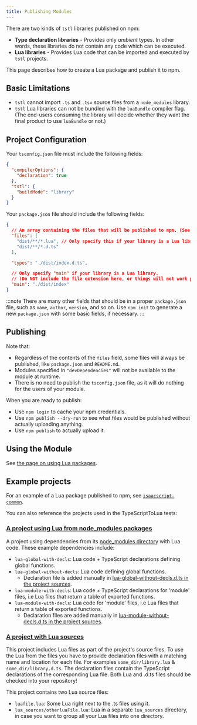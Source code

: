 ```yaml
---
title: Publishing Modules
---
```


There are two kinds of `tstl` libraries published on npm:

- **Type declaration libraries** - Provides only _ambient_ types. In other words, these libraries do not contain any code which can be executed.
- **Lua libraries** - Provides Lua code that can be imported and executed by `tstl` projects.

This page describes how to create a Lua package and publish it to npm.

## Basic Limitations

- `tstl` cannot import `.ts` and `.tsx` source files from a `node_modules` library.
- `tstl` Lua libraries can not be bundled with the `luaBundle` compiler flag. (The end-users consuming the library will decide whether they want the final product to use `luaBundle` or not.)

## Project Configuration

Your `tsconfig.json` file must include the following fields:

```json title=tsconfig.json
{
  "compilerOptions": {
    "declaration": true
  },
  "tstl": {
    "buildMode": "library"
  }
}
```

Your `package.json` file should include the following fields:

```json title=package.json
{
  // An array containing the files that will be published to npm. (See more information below.)
  "files": [
    "dist/**/*.lua", // Only specify this if your library is a Lua library.
    "dist/**/*.d.ts"
  ],

  "types": "./dist/index.d.ts",

  // Only specify "main" if your library is a Lua library.
  // (Do NOT include the file extension here, or things will not work properly.)
  "main": "./dist/index"
}
```

:::note
There are many other fields that should be in a proper `package.json` file, such as `name`, `author`, `version`, and so on. Use `npm init` to generate a new `package.json` with some basic fields, if necessary.
:::

## Publishing

Note that:

- Regardless of the contents of the `files` field, some files will always be published, like `package.json` and `README.md`.
- Modules specified in `"devDependencies"` will not be available to the module at runtime.
- There is no need to publish the `tsconfig.json` file, as it will do nothing for the users of your module.

When you are ready to publish:

- Use `npm login` to cache your npm credentials.
- Use `npm publish --dry-run` to see what files would be published without actually uploading anything.
- Use `npm publish` to actually upload it.

## Using the Module

See [the page on using Lua packages](external-code.md#using-lua-packages).

## Example projects

For an example of a Lua package published to npm, see [`isaacscript-common`](https://github.com/IsaacScript/isaacscript/tree/main/packages/isaacscript-common).

You can also reference the projects used in the TypeScriptToLua tests:

### [A project using Lua from node_modules packages](https://github.com/TypeScriptToLua/TypeScriptToLua/tree/master/test/transpile/module-resolution/project-with-node-modules)

A project using dependencies from its [node_modules directory](https://github.com/TypeScriptToLua/TypeScriptToLua/tree/master/test/transpile/module-resolution/project-with-node-modules/node_modules) with Lua code. These example dependencies include:

- `lua-global-with-decls`: Lua code + TypeScript declarations defining global functions.
- `lua-global-without-decls`: Lua code defining global functions.
  - Declaration file is added manually in [lua-global-without-decls.d.ts in the project sources](https://github.com/TypeScriptToLua/TypeScriptToLua/tree/master/test/transpile/module-resolution/project-with-node-modules).
- `lua-module-with-decls`: Lua code + TypeScript declarations for 'module' files, i.e Lua files that return a table of exported functions.
- `lua-module-with-decls`: Lua code for 'module' files, i.e Lua files that return a table of exported functions.
  - Declaration files are added manually in [lua-module-without-decls.d.ts in the project sources](https://github.com/TypeScriptToLua/TypeScriptToLua/tree/master/test/transpile/module-resolution/project-with-node-modules).

### [A project with Lua sources](https://github.com/TypeScriptToLua/TypeScriptToLua/tree/master/test/transpile/module-resolution/project-with-lua-sources)

This project includes Lua files as part of the project's source files. To use the Lua from the files you have to provide declaration files with a matching name and location for each file. For examples `some_dir/library.lua` & `some_dir/library.d.ts`. The declaration files contain the TypeScript declarations of the corresponding Lua file. Both Lua and .d.ts files should be checked into your repository!

This project contains two Lua source files:

- `luafile.lua`: Some Lua right next to the .ts files using it.
- `lua_sources/otherluaFile.lua`: Lua in a separate `lua_sources` directory, in case you want to group all your Lua files into one directory.
